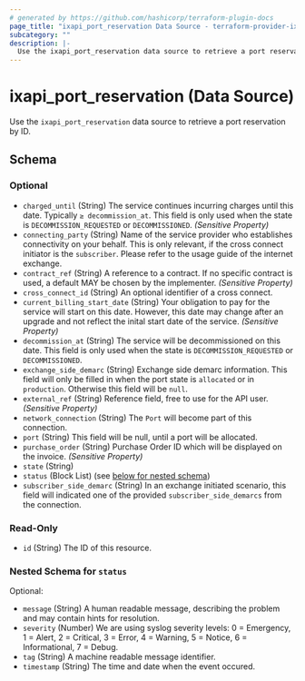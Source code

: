 ```yaml
---
# generated by https://github.com/hashicorp/terraform-plugin-docs
page_title: "ixapi_port_reservation Data Source - terraform-provider-ixapi"
subcategory: ""
description: |-
  Use the ixapi_port_reservation data source to retrieve a port reservation by ID.
---
```


# ixapi_port_reservation (Data Source)

Use the `ixapi_port_reservation` data source to retrieve a port reservation by ID.



<!-- schema generated by tfplugindocs -->
## Schema

### Optional

- `charged_until` (String) The service continues incurring charges until this date. Typically `≥ decommission_at`.  This field is only used when the state is `DECOMMISSION_REQUESTED` or `DECOMMISSIONED`.  *(Sensitive Property)*
- `connecting_party` (String) Name of the service provider who establishes connectivity on your behalf.  This is only relevant, if the cross connect initiator is the `subscriber`.  Please refer to the usage guide of the internet exchange.
- `contract_ref` (String) A reference to a contract. If no specific contract is used, a default MAY be chosen by the implementer. *(Sensitive Property)*
- `cross_connect_id` (String) An optional identifier of a cross connect.
- `current_billing_start_date` (String) Your obligation to pay for the service will start on this date.  However, this date may change after an upgrade and not reflect the inital start date of the service.  *(Sensitive Property)*
- `decommission_at` (String) The service will be decommissioned on this date.  This field is only used when the state is `DECOMMISSION_REQUESTED` or `DECOMMISSIONED`.
- `exchange_side_demarc` (String) Exchange side demarc information. This field will only be filled in when the port state is `allocated` or in `production`.  Otherwise this field will be `null`.
- `external_ref` (String) Reference field, free to use for the API user. *(Sensitive Property)*
- `network_connection` (String) The `Port` will become part of this connection.
- `port` (String) This field will be null, until a port will be allocated.
- `purchase_order` (String) Purchase Order ID which will be displayed on the invoice. *(Sensitive Property)*
- `state` (String)
- `status` (Block List) (see [below for nested schema](#nestedblock--status))
- `subscriber_side_demarc` (String) In an exchange initiated scenario, this field will indicated one of the provided `subscriber_side_demarcs` from the connection.

### Read-Only

- `id` (String) The ID of this resource.

<a id="nestedblock--status"></a>
### Nested Schema for `status`

Optional:

- `message` (String) A human readable message, describing the problem and may contain hints for resolution.
- `severity` (Number) We are using syslog severity levels: 0 = Emergency, 1 = Alert, 2 = Critical, 3 = Error, 4 = Warning, 5 = Notice, 6 = Informational, 7 = Debug.
- `tag` (String) A machine readable message identifier.
- `timestamp` (String) The time and date when the event occured.


